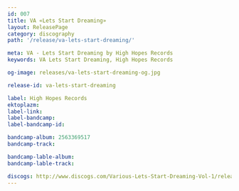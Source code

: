 ```yaml
---
id: 007
title: VA «Lets Start Dreaming»
layout: ReleasePage
category: discography
path: '/release/va-lets-start-dreaming/'

meta: VA - Lets Start Dreaming by High Hopes Records
keywords: VA Lets Start Dreaming, High Hopes Records

og-image: releases/va-lets-start-dreaming-og.jpg

release-id: va-lets-start-dreaming

label: High Hopes Records
ektoplazm: 
label-link: 
label-bandcamp: 
label-bandcamp-id: 

bandcamp-album: 2563369517
bandcamp-track: 

bandcamp-lable-album: 
bandcamp-lable-track: 

discogs: http://www.discogs.com/Various-Lets-Start-Dreaming-Vol-1/release/1500459
---
```


